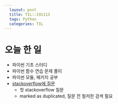 ```yaml
---
  layout: post
  title: TIL::191113
  tags: Python
  categories: TIL
---
```


# 오늘 한 일
- 파이썬 기초 스터디
- 파이썬 함수 연습 문제 풀이
- 파이썬 모듈, 패키지 공부
- [stackoverflow에 질문](https://stackoverflow.com/questions/58833480/why-does-unpacking-is-not-working-in-python)
  * 첫 stackoverflow 질문
  * marked as duplicated, 질문 전 철저한 검색 필요